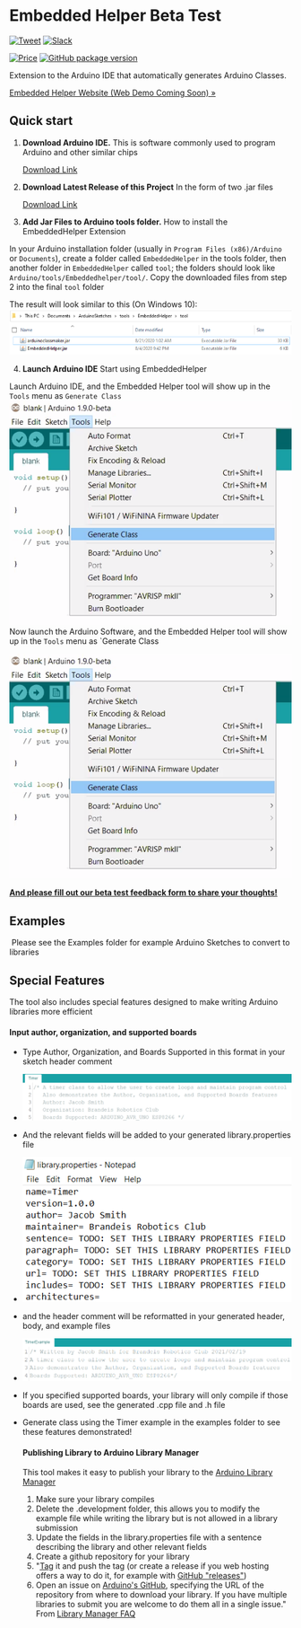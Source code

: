 # Embedded Helper Beta Test
[![Tweet](https://img.shields.io/twitter/url/http/shields.io.svg?style=social)](https://twitter.com/intent/tweet?text=Try%20out%20the%20new%20Arduino%20Library%20Extension%20for%20the%20Arduino%20IDE%20by%20Embedded%20Helper&url=https://embeddedhelper.com/&hashtags=automation,InternetOfThings) [![Slack](https://img.shields.io/badge/Slack-2-lightgrey)](https://join.slack.com/t/embeddedhelper/shared_invite/zt-g8vjxeti-TmMyLruscyZziFPmT9DzJw)

[![Price](https://img.shields.io/badge/price-FREE-0098f7.svg)](https://github.com/froala/design-blocks/blob/master/LICENSE)
[![GitHub package version](https://img.shields.io/badge/version-v1.0.0-blue)](https://github.com/Embedded-Helper/EmbeddedHelperBetaTest)

Extension to the Arduino IDE that automatically generates Arduino Classes.

<p><a href="http://embeddedhelper.com/">Embedded Helper Website (Web Demo Coming Soon) »</a></p>


## Quick start

1. **Download Arduino IDE.** This is software commonly used to program Arduino and other similar chips

      [Download Link](https://www.arduino.cc/en/main/software)

2. **Download Latest Release of this Project** In the form of two .jar files

      [Download Link](https://github.com/Embedded-Helper/EmbeddedHelperBetaTest/releases/latest)


3. **Add Jar Files to Arduino tools folder.** How to install the EmbeddedHelper Extension

  In your Arduino installation folder (usually in `Program Files (x86)/Arduino` or `Documents`), create a folder called `EmbeddedHelper` in the tools folder, then another folder in `EmbeddedHelper` called `tool`; the folders should look like `Arduino/tools/Embeddedhelper/tool/`. Copy the downloaded files from step 2 into the final `tool` folder
  
  The result will look similar to this (On Windows 10):
      ![Image of folder structure](images/toolsDir.PNG)
  
4. **Launch Arduino IDE** Start using EmbeddedHelper
  
  Launch Arduino IDE, and the Embedded Helper tool will show up in the `Tools` menu as `Generate Class`
      ![Showing installed extension](images/installedExtension.PNG)
   Now launch the Arduino Software, and the Embedded Helper tool will show up in the `Tools` menu as `Generate Class
    
   ![Showing installed extension](images/installedExtension.PNG)
   
   **[And please fill out our beta test feedback form to share your thoughts!](https://forms.gle/oQyqJfXD3KEXB9Zq7)**


## Examples

​	Please see the Examples folder for example Arduino Sketches to convert to libraries

## Special Features

The tool also includes special features designed to make writing Arduino libraries more efficient

#### Input author, organization, and supported boards

- Type Author, Organization, and Boards Supported in this format in your sketch header comment
- ![Timer Example Header Comment](images/TimerHeaderComment.PNG)
- And the relevant fields will be added to your generated library.properties file
- ![Timer Library Properties](images/TimerLibraryProperties.PNG)
- and the header comment will be reformatted in your generated header, body, and example files

- ![Timer Example Header Comment](images/TimerExampleHeaderComment.PNG)

- If you specified supported boards, your library will only compile if those boards are used, see the generated .cpp file and .h file

- Generate class using the Timer example in the examples folder to see these features demonstrated!

  #### Publishing Library to Arduino Library Manager

  This tool makes it easy to publish your library to the [Arduino Library Manager](https://github.com/arduino/Arduino/wiki/Library-Manager-FAQ)

  1. Make sure your library compiles
  2.  Delete the .development folder, this allows you to modify the example file while writing the library but is not allowed in a library submission
  3. Update the fields in the library.properties file with a sentence describing the library and other relevant fields
  4. Create a github repository for your library
  5. "[Tag](https://git-scm.com/book/en/v2/Git-Basics-Tagging) it and push the tag (or create a release if you web hosting offers a way to do it, for example with [GitHub "releases"](https://help.github.com/articles/creating-releases/))
  6. Open an issue on [Arduino's GitHub](https://github.com/arduino/Arduino/issues), specifying the URL of the repository from where to download your library. If you have multiple libraries to submit you are welcome to do them all in a single issue." From [Library Manager FAQ](https://github.com/arduino/Arduino/wiki/Library-Manager-FAQ)
